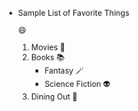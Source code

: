 * Sample List of Favorite Things 

    :smile:

  1. Movies 🎥
  2. Books 📚
      - Fantasy 🪄
      - Science Fiction 👽
  3. Dining Out  🥘
